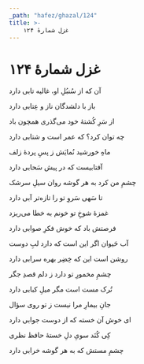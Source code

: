 ```yaml
---
_path: "hafez/ghazal/124"
title: >-
    غزل شمارهٔ ۱۲۴
---
```

# غزل شمارهٔ ۱۲۴

<div class="b" id="bn1"><div class="m1"><p>آن که از سُنبُلِ او، غالیه تابی دارد</p></div>
<div class="m2"><p>باز با دلشدگان ناز و عِتابی دارد</p></div></div>
<div class="b" id="bn2"><div class="m1"><p>از سَرِ کُشتهٔ خود می‌گذری همچون باد</p></div>
<div class="m2"><p>چه توان کرد؟ که عمر است و شتابی دارد</p></div></div>
<div class="b" id="bn3"><div class="m1"><p>ماهِ خورشید نُمایَش ز پسِ پردهٔ زلف</p></div>
<div class="m2"><p>آفتابیست که در پیش سَحابی دارد</p></div></div>
<div class="b" id="bn4"><div class="m1"><p>چشمِ من کرد به هر گوشه روان سیلِ سرشک</p></div>
<div class="m2"><p>تا سَهی سَروِ تو را تازه‌تر آبی دارد</p></div></div>
<div class="b" id="bn5"><div class="m1"><p>غمزهٔ شوخِ تو خونم به خطا می‌ریزد</p></div>
<div class="m2"><p>فرصتش باد که خوش فکرِ صوابی دارد</p></div></div>
<div class="b" id="bn6"><div class="m1"><p>آب حَیوان اگر این است که دارد لبِ دوست</p></div>
<div class="m2"><p>روشن است این که خِضِر بهره سرابی دارد</p></div></div>
<div class="b" id="bn7"><div class="m1"><p>چشمِ مخمورِ تو دارد ز دلم قصدِ جگر</p></div>
<div class="m2"><p>تُرک مست است مگر میلِ کبابی دارد</p></div></div>
<div class="b" id="bn8"><div class="m1"><p>جانِ بیمارِ مرا نیست ز تو روی سؤال</p></div>
<div class="m2"><p>ای خوش آن خسته که از دوست جوابی دارد</p></div></div>
<div class="b" id="bn9"><div class="m1"><p>کِی کُنَد سویِ دلِ خستهٔ حافظ نظری</p></div>
<div class="m2"><p>چشمِ مستش که به هر گوشه خرابی دارد</p></div></div>
